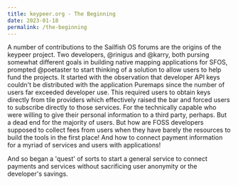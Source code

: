 ```yaml
---
title: keypeer.org - The Beginning
date: 2023-01-18
permalink: /the-beginning
---
```


A number of contributions to the Sailfish OS forums are the origins of the keypeer project. Two developers, @rinigus and @karry, both pursing somewhat different goals in building native mapping applications for SFOS, prompted @poetaster to start thinking of a solution to allow users to help fund the projects. It started with the observation that developer API keys couldn't be distributed with the application Puremaps since the number of users far exceeded developer use. This required users to obtain keys directly from tile providers which effectively raised the bar and forced users to subscribe directly to those services. For the technically capable who were willing to give their personal information to a third party, perhaps. But a dead end for the majority of users. But how are FOSS developers supposed to collect fees from users when they have barely the resources to build the tools in the first place! And how to connect payment information for a myriad of services and users with applications! 

And so began a 'quest' of sorts to start a general service to connect payments and services without sacrificing user anonymity or the developer's savings.

